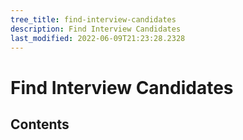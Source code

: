 ```yaml
---
tree_title: find-interview-candidates
description: Find Interview Candidates
last_modified: 2022-06-09T21:23:28.2328
---
```


# Find Interview Candidates

## Contents
